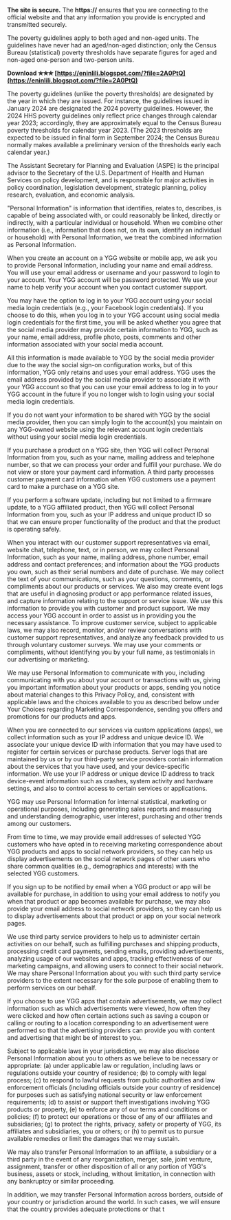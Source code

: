
 
**The site is secure.** 
 The **https://** ensures that you are connecting to the official website and that any information you provide is encrypted and transmitted securely.
 
The poverty guidelines apply to both aged and non-aged units. The guidelines have never had an aged/non-aged distinction; only the Census Bureau (statistical) poverty thresholds have separate figures for aged and non-aged one-person and two-person units.
 
**Download ✯✯✯ [https://eninlili.blogspot.com/?file=2A0PtQ](https://eninlili.blogspot.com/?file=2A0PtQ)**


 
The poverty guidelines (unlike the poverty thresholds) are designated by the year in which they are issued. For instance, the guidelines issued in January 2024 are designated the 2024 poverty guidelines. However, the 2024 HHS poverty guidelines only reflect price changes through calendar year 2023; accordingly, they are approximately equal to the Census Bureau poverty thresholds for calendar year 2023. (The 2023 thresholds are expected to be issued in final form in September 2024; the Census Bureau normally makes available a preliminary version of the thresholds early each calendar year.)
 
The Assistant Secretary for Planning and Evaluation (ASPE) is the principal advisor to the Secretary of the U.S. Department of Health and Human Services on policy development, and is responsible for major activities in policy coordination, legislation development, strategic planning, policy research, evaluation, and economic analysis.
 
"Personal Information" is information that identifies, relates to, describes, is capable of being associated with, or could reasonably be linked, directly or indirectly, with a particular individual or household. When we combine other information (i.e., information that does not, on its own, identify an individual or household) with Personal Information, we treat the combined information as Personal Information.
 
When you create an account on a YGG website or mobile app, we ask you to provide Personal Information, including your name and email address. You will use your email address or username and your password to login to your account. Your YGG account will be password protected. We use your name to help verify your account when you contact customer support.
 
You may have the option to log in to your YGG account using your social media login credentials (e.g., your Facebook login credentials). If you choose to do this, when you log in to your YGG account using social media login credentials for the first time, you will be asked whether you agree that the social media provider may provide certain information to YGG, such as your name, email address, profile photo, posts, comments and other information associated with your social media account.
 
All this information is made available to YGG by the social media provider due to the way the social sign-on configuration works, but of this information, YGG only retains and uses your email address. YGG uses the email address provided by the social media provider to associate it with your YGG account so that you can use your email address to log in to your YGG account in the future if you no longer wish to login using your social media login credentials.

If you do not want your information to be shared with YGG by the social media provider, then you can simply login to the account(s) you maintain on any YGG-owned website using the relevant account login credentials without using your social media login credentials.
 
If you purchase a product on a YGG site, then YGG will collect Personal Information from you, such as your name, mailing address and telephone number, so that we can process your order and fulfill your purchase. We do not view or store your payment card information. A third party processes customer payment card information when YGG customers use a payment card to make a purchase on a YGG site.
 
If you perform a software update, including but not limited to a firmware update, to a YGG affiliated product, then YGG will collect Personal Information from you, such as your IP address and unique product ID so that we can ensure proper functionality of the product and that the product is operating safely.
 
When you interact with our customer support representatives via email, website chat, telephone, text, or in person, we may collect Personal Information, such as your name, mailing address, phone number, email address and contact preferences; and information about the YGG products you own, such as their serial numbers and date of purchase. We may collect the text of your communications, such as your questions, comments, or compliments about our products or services. We also may create event logs that are useful in diagnosing product or app performance related issues, and capture information relating to the support or service issue. We use this information to provide you with customer and product support. We may access your YGG account in order to assist us in providing you the necessary assistance. To improve customer service, subject to applicable laws, we may also record, monitor, and/or review conversations with customer support representatives, and analyze any feedback provided to us through voluntary customer surveys. We may use your comments or compliments, without identifying you by your full name, as testimonials in our advertising or marketing.
 
We may use Personal Information to communicate with you, including communicating with you about your account or transactions with us, giving you important information about your products or apps, sending you notice about material changes to this Privacy Policy, and, consistent with applicable laws and the choices available to you as described below under Your Choices regarding Marketing Correspondence, sending you offers and promotions for our products and apps.
 
When you are connected to our services via custom applications (apps), we collect information such as your IP address and unique device ID. We associate your unique device ID with information that you may have used to register for certain services or purchase products. Server logs that are maintained by us or by our third-party service providers contain information about the services that you have used, and your device-specific information. We use your IP address or unique device ID address to track device-event information such as crashes, system activity and hardware settings, and also to control access to certain services or applications.
 
YGG may use Personal Information for internal statistical, marketing or operational purposes, including generating sales reports and measuring and understanding demographic, user interest, purchasing and other trends among our customers.
 
From time to time, we may provide email addresses of selected YGG customers who have opted in to receiving marketing correspondence about YGG products and apps to social network providers, so they can help us display advertisements on the social network pages of other users who share common qualities (e.g., demographics and interests) with the selected YGG customers.
 
If you sign up to be notified by email when a YGG product or app will be available for purchase, in addition to using your email address to notify you when that product or app becomes available for purchase, we may also provide your email address to social network providers, so they can help us to display advertisements about that product or app on your social network pages.
 
We use third party service providers to help us to administer certain activities on our behalf, such as fulfilling purchases and shipping products, processing credit card payments, sending emails, providing advertisements, analyzing usage of our websites and apps, tracking effectiveness of our marketing campaigns, and allowing users to connect to their social network. We may share Personal Information about you with such third party service providers to the extent necessary for the sole purpose of enabling them to perform services on our behalf.
 
If you choose to use YGG apps that contain advertisements, we may collect information such as which advertisements were viewed, how often they were clicked and how often certain actions such as saving a coupon or calling or routing to a location corresponding to an advertisement were performed so that the advertising providers can provide you with content and advertising that might be of interest to you.
 
Subject to applicable laws in your jurisdiction, we may also disclose Personal Information about you to others as we believe to be necessary or appropriate: (a) under applicable law or regulation, including laws or regulations outside your country of residence; (b) to comply with legal process; (c) to respond to lawful requests from public authorities and law enforcement officials (including officials outside your country of residence) for purposes such as satisfying national security or law enforcement requirements; (d) to assist or support theft investigations involving YGG products or property, (e) to enforce any of our terms and conditions or policies; (f) to protect our operations or those of any of our affiliates and subsidiaries; (g) to protect the rights, privacy, safety or property of YGG, its affiliates and subsidiaries, you or others; or (h) to permit us to pursue available remedies or limit the damages that we may sustain.
 
We may also transfer Personal Information to an affiliate, a subsidiary or a third party in the event of any reorganization, merger, sale, joint venture, assignment, transfer or other disposition of all or any portion of YGG's business, assets or stock, including, without limitation, in connection with any bankruptcy or similar proceeding.
 
In addition, we may transfer Personal Information across borders, outside of your country or jurisdiction around the world. In such cases, we will ensure that the country provides adequate protections or that t